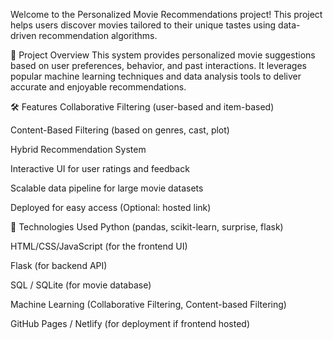Welcome to the Personalized Movie Recommendations project!
This project helps users discover movies tailored to their unique tastes using data-driven recommendation algorithms.

🚀 Project Overview
This system provides personalized movie suggestions based on user preferences, behavior, and past interactions. It leverages popular machine learning techniques and data analysis tools to deliver accurate and enjoyable recommendations.

🛠️ Features
Collaborative Filtering (user-based and item-based)

Content-Based Filtering (based on genres, cast, plot)

Hybrid Recommendation System

Interactive UI for user ratings and feedback

Scalable data pipeline for large movie datasets

Deployed for easy access (Optional: hosted link)

🔧 Technologies Used
Python (pandas, scikit-learn, surprise, flask)

HTML/CSS/JavaScript (for the frontend UI)

Flask (for backend API)

SQL / SQLite (for movie database)

Machine Learning (Collaborative Filtering, Content-based Filtering)

GitHub Pages / Netlify (for deployment if frontend hosted)
